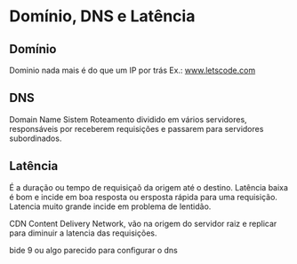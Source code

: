 # Domínio, DNS e Latência


## Domínio 
Dominio nada mais é do que um IP por trás
Ex.: www.letscode.com


## DNS 
Domain Name Sistem
Roteamento dividido em vários servidores, responsáveis por receberem requisições e passarem para servidores subordinados.  

## Latência
É a duração ou tempo de requisiçaõ da origem até o destino. Latência baixa é bom e incide em boa resposta ou ersposta rápida para uma requisição. Latencia muito grande incide em problema de lentidão. 

CDN 
Content Delivery Network, vão na origem do servidor raiz e replicar para diminuir a latencia das requisições. 















































































bide 9 ou algo parecido para configurar o dns

